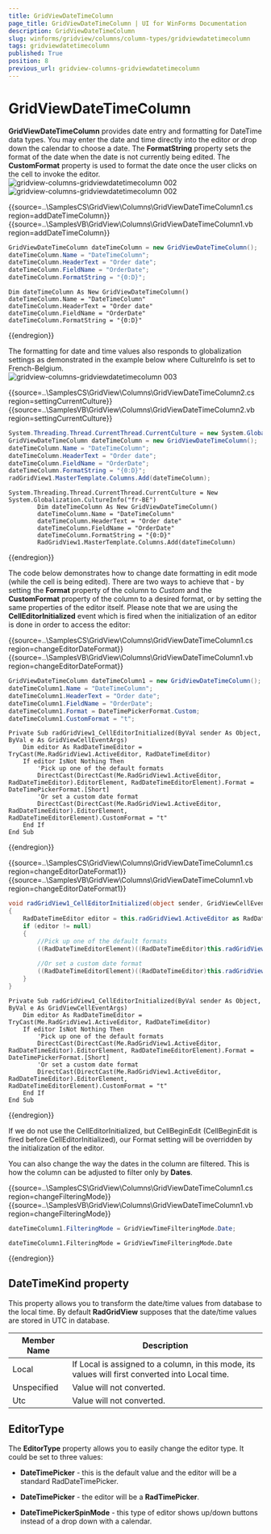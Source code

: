 ```yaml
---
title: GridViewDateTimeColumn
page_title: GridViewDateTimeColumn | UI for WinForms Documentation
description: GridViewDateTimeColumn
slug: winforms/gridview/columns/column-types/gridviewdatetimecolumn
tags: gridviewdatetimecolumn
published: True
position: 8
previous_url: gridview-columns-gridviewdatetimecolumn
---
```


# GridViewDateTimeColumn



__GridViewDateTimeColumn__ provides date entry and formatting for DateTime data types. You may enter the date and time directly into the editor or drop down the calendar to choose a date. The __FormatString__ property sets the format of the date when the date is not currently being edited. The __CustomFormat__ property is used to format the date once the user clicks on the cell to invoke the editor. <br>![gridview-columns-gridviewdatetimecolumn 002](images/gridview-columns-gridviewdatetimecolumn001.png)<br>![gridview-columns-gridviewdatetimecolumn 002](images/gridview-columns-gridviewdatetimecolumn002.png)

{{source=..\SamplesCS\GridView\Columns\GridViewDateTimeColumn1.cs region=addDateTimeColumn}} 
{{source=..\SamplesVB\GridView\Columns\GridViewDateTimeColumn1.vb region=addDateTimeColumn}} 

````C#
GridViewDateTimeColumn dateTimeColumn = new GridViewDateTimeColumn();
dateTimeColumn.Name = "DateTimeColumn";
dateTimeColumn.HeaderText = "Order date";
dateTimeColumn.FieldName = "OrderDate";
dateTimeColumn.FormatString = "{0:D}";

````
````VB.NET
Dim dateTimeColumn As New GridViewDateTimeColumn()
dateTimeColumn.Name = "DateTimeColumn"
dateTimeColumn.HeaderText = "Order date"
dateTimeColumn.FieldName = "OrderDate"
dateTimeColumn.FormatString = "{0:D}"

````

{{endregion}} 


The formatting for date and time values also responds to globalization settings as demonstrated in the example below where CultureInfo is set to French-Belgium. <br>![gridview-columns-gridviewdatetimecolumn 003](images/gridview-columns-gridviewdatetimecolumn003.png)

{{source=..\SamplesCS\GridView\Columns\GridViewDateTimeColumn2.cs region=settingCurrentCulture}} 
{{source=..\SamplesVB\GridView\Columns\GridViewDateTimeColumn2.vb region=settingCurrentCulture}} 

````C#
System.Threading.Thread.CurrentThread.CurrentCulture = new System.Globalization.CultureInfo("fr-BE");
GridViewDateTimeColumn dateTimeColumn = new GridViewDateTimeColumn();
dateTimeColumn.Name = "DateTimeColumn";
dateTimeColumn.HeaderText = "Order date";
dateTimeColumn.FieldName = "OrderDate";
dateTimeColumn.FormatString = "{0:D}";
radGridView1.MasterTemplate.Columns.Add(dateTimeColumn);

````
````VB.NET
System.Threading.Thread.CurrentThread.CurrentCulture = New System.Globalization.CultureInfo("fr-BE")
        Dim dateTimeColumn As New GridViewDateTimeColumn()
        dateTimeColumn.Name = "DateTimeColumn"
        dateTimeColumn.HeaderText = "Order date"
        dateTimeColumn.FieldName = "OrderDate"
        dateTimeColumn.FormatString = "{0:D}"
        RadGridView1.MasterTemplate.Columns.Add(dateTimeColumn)

````

{{endregion}} 

The code below demonstrates how to change date formatting in edit mode (while the cell is being edited). There are two ways to achieve that - by setting the __Format__ property of the column to *Custom* and the __CustomFormat__ property of the column to a desired format, or by setting the same properties of the editor itself. Please note that we are using the __CellEditorInitialized__ event which is fired when the initialization of an editor is done in order to access the editor:

{{source=..\SamplesCS\GridView\Columns\GridViewDateTimeColumn1.cs region=changeEditorDateFormat}} 
{{source=..\SamplesVB\GridView\Columns\GridViewDateTimeColumn1.vb region=changeEditorDateFormat}} 

````C#
GridViewDateTimeColumn dateTimeColumn1 = new GridViewDateTimeColumn();
dateTimeColumn1.Name = "DateTimeColumn";
dateTimeColumn1.HeaderText = "Order date";
dateTimeColumn1.FieldName = "OrderDate";
dateTimeColumn1.Format = DateTimePickerFormat.Custom;
dateTimeColumn1.CustomFormat = "t";

````
````VB.NET
Private Sub radGridView1_CellEditorInitialized(ByVal sender As Object, ByVal e As GridViewCellEventArgs)
    Dim editor As RadDateTimeEditor = TryCast(Me.RadGridView1.ActiveEditor, RadDateTimeEditor)
    If editor IsNot Nothing Then
        'Pick up one of the default formats
        DirectCast(DirectCast(Me.RadGridView1.ActiveEditor, RadDateTimeEditor).EditorElement, RadDateTimeEditorElement).Format = DateTimePickerFormat.[Short]
        'Or set a custom date format
        DirectCast(DirectCast(Me.RadGridView1.ActiveEditor, RadDateTimeEditor).EditorElement, RadDateTimeEditorElement).CustomFormat = "t"
    End If
End Sub

````

{{endregion}} 


{{source=..\SamplesCS\GridView\Columns\GridViewDateTimeColumn1.cs region=changeEditorDateFormat1}} 
{{source=..\SamplesVB\GridView\Columns\GridViewDateTimeColumn1.vb region=changeEditorDateFormat1}} 

````C#
void radGridView1_CellEditorInitialized(object sender, GridViewCellEventArgs e)
{
    RadDateTimeEditor editor = this.radGridView1.ActiveEditor as RadDateTimeEditor;
    if (editor != null)
    {   
        //Pick up one of the default formats
        ((RadDateTimeEditorElement)((RadDateTimeEditor)this.radGridView1.ActiveEditor).EditorElement).Format = DateTimePickerFormat.Short;
        
        //Or set a custom date format
        ((RadDateTimeEditorElement)((RadDateTimeEditor)this.radGridView1.ActiveEditor).EditorElement).CustomFormat = "t";
    }
}

````
````VB.NET
Private Sub radGridView1_CellEditorInitialized(ByVal sender As Object, ByVal e As GridViewCellEventArgs)
    Dim editor As RadDateTimeEditor = TryCast(Me.RadGridView1.ActiveEditor, RadDateTimeEditor)
    If editor IsNot Nothing Then
        'Pick up one of the default formats
        DirectCast(DirectCast(Me.RadGridView1.ActiveEditor, RadDateTimeEditor).EditorElement, RadDateTimeEditorElement).Format = DateTimePickerFormat.[Short]
        'Or set a custom date format
        DirectCast(DirectCast(Me.RadGridView1.ActiveEditor, RadDateTimeEditor).EditorElement, RadDateTimeEditorElement).CustomFormat = "t"
    End If
End Sub

````

{{endregion}} 




If we do not use the CellEditorInitialized, but CellBeginEdit (CellBeginEdit is fired before CellEditorInitialized), our Format setting will be overridden by the initialization of the editor. 

You can also change the way the dates in the column are filtered. This is how the column can be adjusted to filter only by __Dates__.

{{source=..\SamplesCS\GridView\Columns\GridViewDateTimeColumn1.cs region=changeFilteringMode}} 
{{source=..\SamplesVB\GridView\Columns\GridViewDateTimeColumn1.vb region=changeFilteringMode}} 

````C#
dateTimeColumn1.FilteringMode = GridViewTimeFilteringMode.Date;

````
````VB.NET
dateTimeColumn1.FilteringMode = GridViewTimeFilteringMode.Date

````

{{endregion}} 




## DateTimeKind property

This property allows you to transform the date/time values from database to the local time. By default __RadGridView__ supposes that the date/time values are stored in UTC in database.
        


| Member Name | Description |
| ------ | ------ |
|Local|If Local is assigned to a column, in this mode, its values will first converted into Local time.|
|Unspecified|Value will not converted.|
|Utc|Value will not converted.|

## EditorType

The __EditorType__ property allows you to easily change the editor type. It could be set to three values:       
        

* __DateTimePicker__ - this is the default value and the editor will be a standard RadDateTimePicker.

* __DateTimePicker__ - the editor will be a __RadTimePicker__.
            

* __DateTimePickerSpinMode__ - this type of editor shows up/down buttons instead of a drop down with a calendar.
            
